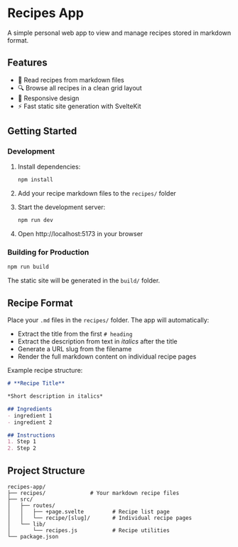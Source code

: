 # Recipes App

A simple personal web app to view and manage recipes stored in markdown format.

## Features

- 📝 Read recipes from markdown files
- 🔍 Browse all recipes in a clean grid layout
- 📱 Responsive design
- ⚡ Fast static site generation with SvelteKit

## Getting Started

### Development

1. Install dependencies:
   ```bash
   npm install
   ```

2. Add your recipe markdown files to the `recipes/` folder

3. Start the development server:
   ```bash
   npm run dev
   ```

4. Open http://localhost:5173 in your browser

### Building for Production

```bash
npm run build
```

The static site will be generated in the `build/` folder.

## Recipe Format

Place your `.md` files in the `recipes/` folder. The app will automatically:

- Extract the title from the first `# heading`
- Extract the description from text in *italics* after the title
- Generate a URL slug from the filename
- Render the full markdown content on individual recipe pages

Example recipe structure:
```markdown
# **Recipe Title**

*Short description in italics*

## Ingredients
- ingredient 1
- ingredient 2

## Instructions
1. Step 1
2. Step 2
```

## Project Structure

```
recipes-app/
├── recipes/              # Your markdown recipe files
├── src/
│   ├── routes/
│   │   ├── +page.svelte         # Recipe list page
│   │   └── recipe/[slug]/       # Individual recipe pages
│   └── lib/
│       └── recipes.js           # Recipe utilities
└── package.json
```